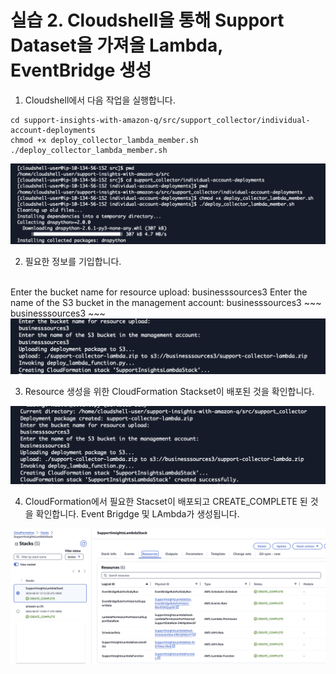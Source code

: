 # 실습 2. Cloudshell을 통해 Support Dataset을 가져올 Lambda, EventBridge 생성

1. Cloudshell에서 다음 작업을 실행합니다.
~~~
cd support-insights-with-amazon-q/src/support_collector/individual-account-deployments
chmod +x deploy_collector_lambda_member.sh
./deploy_collector_lambda_member.sh
~~~
<img src="images/10_start.png">


2. 필요한 정보를 기입합니다.
<br>
Enter the bucket name for resource upload: businesssources3
Enter the name of the S3 bucket in the management account: businesssources3
~~~
businesssources3
~~~
<img src="images/11_Create_Resources.png">

3. Resource 생성을 위한 CloudFormation Stackset이 배포된 것을 확인합니다.
<img src="images/13_complete.png">


4. CloudFormation에서 필요한 Stacset이 배포되고 CREATE_COMPLETE 된 것을 확인합니다.
 Event Brigdge 및 LAmbda가 생성됩니다.
<img src="images/12_CF_Complete.png">

